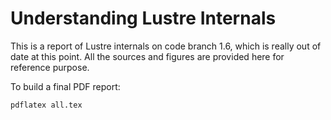 Understanding Lustre Internals
===============

This is a report of Lustre internals on code branch 1.6, which is really out of date at this point. 
All the sources and figures are provided here for reference purpose. 


To build a final PDF report:

    pdflatex all.tex
    




